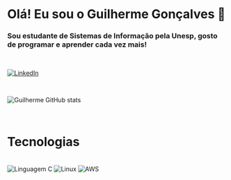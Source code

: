 # Olá! Eu sou o Guilherme Gonçalves 👋

### Sou estudante de Sistemas de Informação pela Unesp, gosto de programar e aprender cada vez mais!

<br/>

[![LinkedIn](https://img.shields.io/badge/LinkedIn-0077B5?style=for-the-badge&logo=linkedin&logoColor=white)](https://www.linkedin.com/in/guifgon/?original_referer=)

<br/>

![Guilherme GitHub stats](https://github-readme-stats.vercel.app/api?username=guilhermefgonc&show_icons=true&theme=dracula)

<br/>

# Tecnologias

<div style="display: inline_block"><br/>
 <img align="center" alt="Linguagem C" src="https://img.shields.io/badge/C-00599C?style=for-the-badge&logo=c&logoColor=white">
 <img align="center" alt="Linux" src="https://img.shields.io/badge/Linux-FCC624?style=for-the-badge&logo=linux&logoColor=black">
 <img align="center" alt="AWS" src="https://img.shields.io/badge/Amazon_AWS-FF9900?style=for-the-badge&logo=amazonaws&logoColor=white">
</div><br/>

